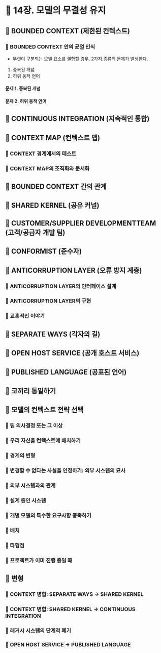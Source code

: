 # 🎯 14장. 모델의 무결성 유지

## 🎈 BOUNDED CONTEXT (제한된 컨텍스트)
### 🍋 BOUNDED CONTEXT 안의 균열 인식
- 뚜렷이 구분되는 모델 요소를 결합할 경우, 2가지 종류의 문제가 발생한다.
1. 중복된 개념
2. 허위 동적 언어

#### 문제 1. 중복된 개념

#### 문제 2. 허위 동적 언어


## 🎈 CONTINUOUS INTEGRATION (지속적인 통합)
## 🎈 CONTEXT MAP (컨텍스트 맵)
### 🍋 CONTEXT 경계에서의 테스트
### 🍋 CONTEXT MAP의 조직화와 문서화
## 🎈 BOUNDED CONTEXT 간의 관계
## 🎈 SHARED KERNEL (공유 커널)
## 🎈 CUSTOMER/SUPPLIER DEVELOPMENTTEAM (고객/공급자 개발 팀)
## 🎈 CONFORMIST (준수자)
## 🎈 ANTICORRUPTION LAYER (오류 방지 계층)
### 🍋 ANTICORRUPTION LAYER의 인터페이스 설계
### 🍋 ANTICORRUPTION LAYER의 구현
### 🍋 교훈적인 이야기
## 🎈 SEPARATE WAYS (각자의 길)
## 🎈 OPEN HOST SERVICE (공개 호스트 서비스)
## 🎈 PUBLISHED LANGUAGE (공표된 언어)
## 🎈 코끼리 통일하기
## 🎈 모델의 컨텍스트 전략 선택
### 🍋 팀 의사결정 또는 그 이상
### 🍋 우리 자신을 컨텍스트에 배치하기
### 🍋 경계의 변형
### 🍋 변경할 수 없다는 사실을 인정하기: 외부 시스템의 묘사
### 🍋 외부 시스템과의 관계
### 🍋 설계 중인 시스템
### 🍋 개별 모델의 특수한 요구사항 충족하기
### 🍋 배치
### 🍋 타협점
### 🍋 프로젝트가 이미 진행 중일 때
## 🎈 변형
### 🍋 CONTEXT 병합: SEPARATE WAYS → SHARED KERNEL
### 🍋 CONTEXT 병합: SHARED KERNEL → CONTINUOUS INTEGRATION
### 🍋 레거시 시스템의 단계적 폐기
### 🍋 OPEN HOST SERVICE → PUBLISHED LANGUAGE



